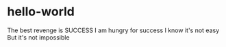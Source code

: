 # hello-world
The best revenge is SUCCESS
I am hungry for success
I know it's not easy
But it's not impossible
